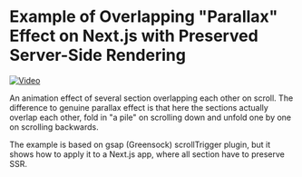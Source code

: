# Example of Overlapping "Parallax" Effect on Next.js with Preserved Server-Side Rendering

[![Video](https://img.youtube.com/vi/JzdzUVHZsv8/hqdefault.jpg)](https://www.youtube.com/embed/JzdzUVHZsv8)

An animation effect of several section overlapping each other on scroll. The difference to genuine parallax effect is that here the sections actually overlap each other, fold in "a pile" on scrolling down and unfold one by one on scrolling backwards.

The example is based on gsap (Greensock) scrollTrigger plugin, but it shows how to apply it to a Next.js app, where all section have to preserve SSR.
